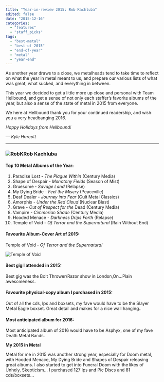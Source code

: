 ```yaml
---
title: "Year-in-review 2015: Rob Kachluba"
edited: false
date: "2015-12-16"
categories:
  - "features"
  - "staff_picks"
tags:
  - "best-metal"
  - "best-of-2015"
  - "end-of-year"
  - "metal"
  - "year-end"
---
```


As another year draws to a close, we metalheads tend to take time to reflect on what the year in metal meant to us, and prepare our various lists of what was great, what sucked, and everything in between.

This year we decided to get a little more up close and personal with Team Hellbound, and get a sense of not only each staffer’s favorite albums of the year, but also a sense of the state of metal in 2015 from everyone.

We here at Hellbound thank you for your continued readership, and wish you a very headbanging 2016.

_Happy Holidays from Hellbound!_

_— Kyle Harcott_

* * *

### ![RobK](https://hellbound.ca/wp-content/uploads/2015/12/RobK-179x300.jpg)Rob Kachluba

#### Top 10 Metal Albums of the Year:

1. Paradise Lost - _The Plague Within_ (Century Media)
2. Shape of Despair - _Monotony Fields_ (Season of Mist)
3. Gruesome - _Savage Land_ (Relapse)
4. My Dying Bride - _Feel the Misery_ (Peaceville)
5. Deaf Dealer - _Journey into Fear_ (Cult Metal Classics)
6. Amorphis - _Under the Red Cloud_ (Nuclear Blast)
7. Grave - _Out of Respect for the_ Dead (Century Media)
8. Vampire - _Cimmerian Shade_ (Century Media)
9. Hooded Menace - _Darkness Drips Forth_ (Relapse)
10. Temple of Void - _Of Terror and the Supernatural_ (Rain Without End)

#### Favourite Album-Cover Art of 2015:

Temple of Void - _Of Terror and the Supernatural_

![Temple of Void](https://hellbound.ca/wp-content/uploads/2015/12/Temple-of-Void-300x300.jpg)

#### Best gig I attended in 2015:

Best gig was the Bolt Thrower/Razor show in London,On…Plain awesomeness.

#### Favourite physical-copy album I purchased in 2015:

Out of all the cds, lps and boxsets, my fave would have to be the Slayer Metal Eagle boxset. Great detail and makes for a nice wall hanging..

#### Most anticipated album for 2016:

Most anticipated album of 2016 would have to be Asphyx, one of my fave Death Metal Bands.

**My 2015 in Metal**

Metal for me in 2015 was another strong year, especially for Doom metal, with Hooded Menace, My Dying Bride and Shapes of Despair releasing great albums. I also started to get into Funeral Doom with the likes of Unholy, Skepticism... I purchased 127 lps and Pic Discs and 81 cds/boxsets…
